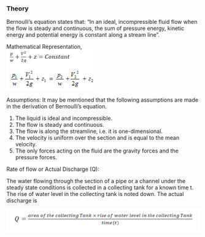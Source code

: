 ### Theory

Bernoulli’s equation states that:
“In an ideal, incompressible fluid flow when the flow is steady and continuous, the sum of pressure energy, kinetic energy and potential energy is constant along a stream line”.

Mathematical Representation,<br>
<img src="images/bern-form.bmp" />	 

	 

Assumptions: It may be mentioned that the following assumptions are made in the derivation of Bernoulli’s equation.

1.	The liquid is ideal and incompressible.
2.	The flow is steady and continuous.
3.	The flow is along the streamline, i.e. it is one-dimensional.
4.	The velocity is uniform over the section and is equal to the mean velocity.
5.	The only forces acting on the fluid are the gravity forces and the pressure forces.

Rate of flow or Actual Discharge (Q): 

The water flowing through the section of a pipe or a channel under the steady state conditions is collected in a collecting tank for a known time t. The rise of water level in the collecting tank is noted down. The actual discharge is<br>

<img src="images/bern-form2.bmp" />

	 

